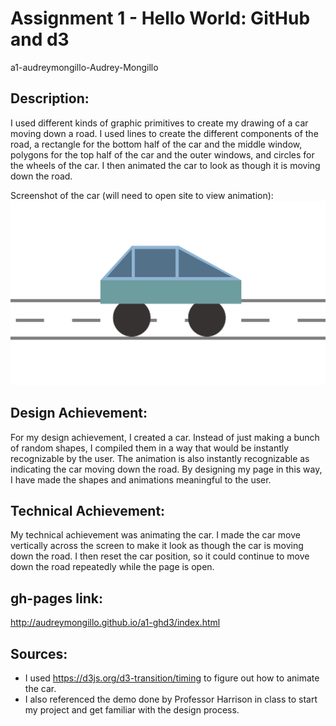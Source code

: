 Assignment 1 - Hello World: GitHub and d3  
===
a1-audreymongillo-Audrey-Mongillo

## Description:
I used different kinds of graphic primitives to create my drawing of a car moving down a road. I used lines to create
the different components of the road, a rectangle for the bottom half of the car and the middle window, polygons for the 
top half of the car and the outer windows, and circles for the wheels of the car. I then animated the car to look as 
though it is moving down the road. 

Screenshot of the car (will need to open site to view animation):
![Screenshot 2024-01-16 at 9.41.36 PM.png](Screenshot%202024-01-16%20at%209.41.36%20PM.png)

## Design Achievement: 
For my design achievement, I created a car. Instead of just making a bunch of random shapes, I compiled them in a way 
that would be instantly recognizable by the user. The animation is also instantly recognizable as indicating the car 
moving down the road. By designing my page in this way, I have made the shapes and animations meaningful to the user. 

## Technical Achievement: 
My technical achievement was animating the car. I made the car move vertically across the screen to make it look as 
though the car is moving down the road. I then reset the car position, so it could continue to move down the road 
repeatedly while the page is open. 

## gh-pages link:
http://audreymongillo.github.io/a1-ghd3/index.html

## Sources: 
- I used https://d3js.org/d3-transition/timing to figure out how to animate the car. 
- I also referenced the demo done by Professor Harrison in class to start my project and get familiar with the design
process.

